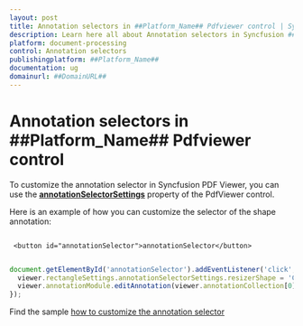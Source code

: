 ```yaml
---
layout: post
title: Annotation selectors in ##Platform_Name## Pdfviewer control | Syncfusion
description: Learn here all about Annotation selectors in Syncfusion ##Platform_Name## Pdfviewer control of Syncfusion Essential JS 2 and more.
platform: document-processing
control: Annotation selectors
publishingplatform: ##Platform_Name##
documentation: ug
domainurl: ##DomainURL##
---
```


# Annotation selectors in ##Platform_Name## Pdfviewer control

To customize the annotation selector in Syncfusion PDF Viewer, you can use the [**annotationSelectorSettings**](https://helpej2.syncfusion.com/documentation/api/pdfviewer/#annotationselectorsettings) property of the PdfViewer control.

Here is an example of how you can customize the selector of the shape annotation:

```

 <button id="annotationSelector">annotationSelector</button>

```

```ts

document.getElementById('annotationSelector').addEventListener('click', () => {
  viewer.rectangleSettings.annotationSelectorSettings.resizerShape = 'Circle';
  viewer.annotationModule.editAnnotation(viewer.annotationCollection[0]);
});

```

Find the sample [how to customize the annotation selector](https://stackblitz.com/edit/typescript-u7xjdv?file=index.ts)